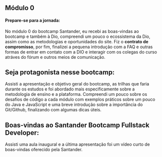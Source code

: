 ## Módulo 0

#### Prepare-se para a jornada:

No módulo 0 do bootcamp Santander, eu recebi as boas-vindas ao bootcamp e também à Dio, compreendi um pouco o ecossistema da Dio, assim como as metodologias e oportunidades do site. Fiz o **contrato de compromisso**, por fim, finalizei a pequena introdução com a FAQ e outras formas de entrar em contato com a DIO e interagir com os colegas do curso atráves do fórum e outros meios de comunicação.

## Seja protagonista nesse bootcamp:

Assisti a apresentação e objetivo geral do bootcamp, as trilhas que faria durante os estudos e foi abordado mais especificamente sobre a metodologia de ensino e a plataforma. Compreendi um pouco sobre os desafios de código a cada módulo com exemplos práticos sobre um pouco do Java e JavaScript e uma breve introdução sobre a importância do Git/Github, finalizando com algumas dicas úteis.

## Boas-vindas ao Santander Bootcamp Fullstack Developer:

Assisti uma aula inaugural e a última apresentação foi um vídeo curto de boas-vindas oferecido pela Santander.
